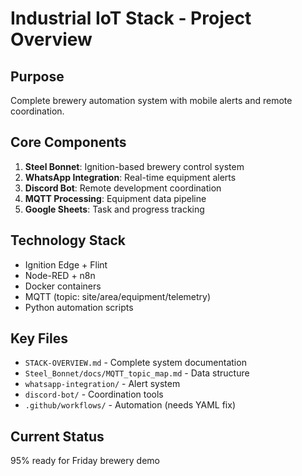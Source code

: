# Industrial IoT Stack - Project Overview

## Purpose
Complete brewery automation system with mobile alerts and remote coordination.

## Core Components
1. **Steel Bonnet**: Ignition-based brewery control system
2. **WhatsApp Integration**: Real-time equipment alerts
3. **Discord Bot**: Remote development coordination
4. **MQTT Processing**: Equipment data pipeline
5. **Google Sheets**: Task and progress tracking

## Technology Stack
- Ignition Edge + Flint
- Node-RED + n8n
- Docker containers
- MQTT (topic: site/area/equipment/telemetry)
- Python automation scripts

## Key Files
- `STACK-OVERVIEW.md` - Complete system documentation
- `Steel_Bonnet/docs/MQTT_topic_map.md` - Data structure
- `whatsapp-integration/` - Alert system
- `discord-bot/` - Coordination tools
- `.github/workflows/` - Automation (needs YAML fix)

## Current Status
95% ready for Friday brewery demo
